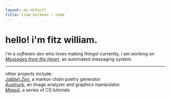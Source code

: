 ```yaml
---
layout: my-default
title: liam beckman / home
---
```


# hello! i'm fitz william.

i'm a *software dev* who loves making things! currently, i am working on [*Messages from the Heart*](/code), an automated messaging system.

---

other projects include:<br />
	[*Jabber.Zen*](/code), a markov chain poetry generator<br />
	[*Austruck*](/code), an image analyzer and graphics manipulator<br />
	[*Maguli*](/code), a series of CS tutorials

